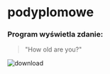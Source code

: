 # podyplomowe
### Program wyświetla zdanie: 
>"How old are you?"

![download](https://user-images.githubusercontent.com/115397998/194756940-0cac6d36-9adf-4271-9990-40349d6c9754.png)
